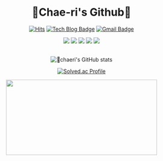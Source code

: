 <div align="center">

# 🍒Chae-ri's Github🍒
  
  [![Hits](https://hits.seeyoufarm.com/api/count/incr/badge.svg?url=https%3A%2F%2Fgithub.com%2Fseocylucky&count_bg=%23FF709F&title_bg=%235FB3D9&icon=&icon_color=%23E7E7E7&title=hits&edge_flat=false)](https://hits.seeyoufarm.com)
  [![Tech Blog Badge](http://img.shields.io/badge/-Tech%20blog-black?style=flat-square&logo=github&link=https://yonyoni824.tistory.com/)](https://yonyoni824.tistory.com/)
[![Gmail Badge](https://img.shields.io/badge/Gmail-d14836?style=flat-square&logo=Gmail&logoColor=white&link=mailto:seocylucky@gmail.com)](mailto:seocylucky@gmail.com)

  <img src="https://img.shields.io/badge/JavaScript-F7DF1E?style=flat-square&logo=JavaScript&logoColor=white"/>
  <img src="https://img.shields.io/badge/TypeScript-3178C6?style=flat-square&logo=TypeScript&logoColor=white"/>
  <img src="https://img.shields.io/badge/React-61DAFB?style=flat-square&logo=React&logoColor=white"/>
  <img src="https://img.shields.io/badge/Next.js-2D3E50?style=flat-square&logo=Next.js&logoColor=white"/>
  <img src="https://img.shields.io/badge/Three.js-FF4154?style=flat-square&logo=Three.js&logoColor=white"/></a>

<br/>
<br/>

![chaeri's GitHub stats](https://github-readme-stats.vercel.app/api?username=seocylucky&show_icons=true&theme=tokyonight)

[![Solved.ac Profile](http://mazassumnida.wtf/api/v2/generate_badge?boj=v_l_v_l_v)](https://solved.ac/v_l_v_l_v/)

<a href="https://github.com/devxb/gitanimals">
<img
  src="https://render.gitanimals.org/farms/seocylucky"
  width="400"
  height="200"
/>
</a>

</div>
